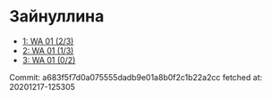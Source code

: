 # Зайнуллина
- [1: WA 01 (2/3)](1.md)
- [2: WA 01 (1/3)](2.md)
- [3: WA 01 (0/2)](3.md)

Commit: a683f5f7d0a075555dadb9e01a8b0f2c1b22a2cc
 fetched at: 20201217-125305
